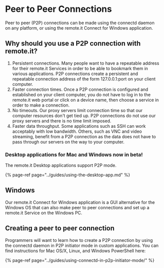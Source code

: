 # Peer to Peer Connections

Peer to peer \(P2P\) connections can be made using the connectd daemon on any platform, or using the remote.it Connect for Windows application. 

## Why should you use a P2P connection with remote.it?

1. Persistent connections.  Many people want to have a repeatable address for their remote.it Services in order to be able to bookmark them in various applications.  P2P connections create a persistent and repeatable connection address of the form 127.0.0.1:port on your client computer.
2. Faster connection times.  Once a P2P connection is configured and established on your client computer, you do not have to log in to the remote.it web portal or click on a device name, then choose a service in order to make a connection.
3. No timeouts.  Our proxy servers limit connection time so that our computer resources don't get tied up.  P2P connections do not use our proxy servers and there is no time limit imposed.
4. Faster data throughput.  Some applications such as SSH can work acceptably with low bandwidth.  Others, such as VNC and video streaming, benefit from a P2P connection as the data does not have to pass through our servers on the way to your computer.

### Desktop applications for Mac and Windows now in beta!

The remote.it Desktop applications support P2P mode.

{% page-ref page="../guides/using-the-desktop-app.md" %}

## Windows

Our remote.it Connect for Windows application is a GUI alternative for the Windows OS that can also make peer to peer connections and set up a remote.it Service on the Windows PC.

## Creating a peer to peer connection

Programmers will want to learn how to create a P2P connection by using the connectd daemon in P2P initiator mode in custom applications.  You can find instructions for Mac OS/X, Linux, and Windows PowerShell here:

{% page-ref page="../guides/using-connectd-in-p2p-initiator-mode/" %}

